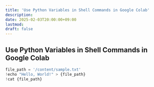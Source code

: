 ```yaml
---
title: 'Use Python Variables in Shell Commands in Google Colab'
description: 
date: 2025-02-03T20:00:00+09:00
lastmod: 
draft: false
---
```


## Use Python Variables in Shell Commands in Google Colab

```python
file_path = '/content/sample.txt'
!echo "Hello, World!" > {file_path}
!cat {file_path}
```
